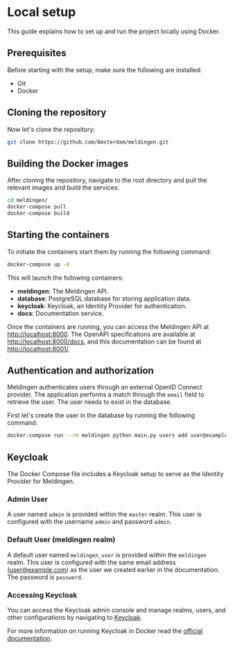 # Local setup
This guide explains how to set up and run the project locally using Docker.

## Prerequisites
Before starting with the setup, make sure the following are installed:

- Git
- Docker

## Cloning the repository
Now let's clone the repository:

```bash
git clone https://github.com/Amsterdam/meldingen.git
```

## Building the Docker images
After cloning the repository, navigate to the root directory and pull the
relevant images and build the services:

```bash
cd meldingen/
docker-compose pull
docker-compose build
```

## Starting the containers
To initiate the containers start them by running the following command:

```bash
docker-compose up -d
```

This will launch the following containers:

- **meldingen**: The Meldingen API.
- **database**: PostgreSQL database for storing application data.
- **keycloak**: Keycloak, an Identity Provider for authentication.
- **docs**: Documentation service.

Once the containers are running, you can access the Meldingen API at 
[http://localhost:8000](http://localhost:8000/docs). The OpenAPI specifications 
are available at [http://localhost:8000/docs](http://localhost:8000/docs), 
and this documentation can be found at [http://localhost:8001/](http://localhost:8001/).


## Authentication and authorization
Meldingen authenticates users through an external OpenID Connect  provider. The 
application performs a match through the `email` field to retrieve the user. The 
user needs to exist in the database.

First let's create the user in the database by running the following command:

```bash
docker-compose run --rm meldingen python main.py users add user@example.com
```

## Keycloak

The Docker Compose file includes a Keycloak setup to serve as the Identity 
Provider for Meldingen.

### Admin User

A user named `admin` is provided within the `master` realm. This user is 
configured with the username `admin` and password `admin`.

### Default User (meldingen realm)

A default user named `meldingen_user` is provided within the `meldingen` realm. 
This user is configured with the same email address (user@example.com) as the 
user we created earlier in the documentation. The password is `password`.

### Accessing Keycloak

You can access the Keycloak admin console and manage realms, users, and other 
configurations by navigating to [Keycloak](http://localhost:8002/).

For more information on running Keycloak in Docker read the [official documentation](https://www.keycloak.org/getting-started/getting-started-docker).
